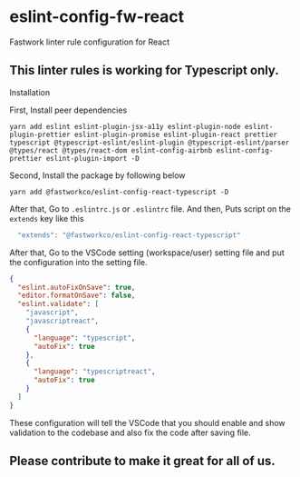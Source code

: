 # eslint-config-fw-react
Fastwork linter rule configuration for React

## This linter rules is working for Typescript only.

Installation

First, Install peer dependencies
```
yarn add eslint eslint-plugin-jsx-a11y eslint-plugin-node eslint-plugin-prettier eslint-plugin-promise eslint-plugin-react prettier typescript @typescript-eslint/eslint-plugin @typescript-eslint/parser @types/react @types/react-dom eslint-config-airbnb eslint-config-prettier eslint-plugin-import -D
```

Second, Install the package by following below
```
yarn add @fastworkco/eslint-config-react-typescript -D
```

After that, Go to `.eslintrc.js` or `.eslintrc` file.
And then, Puts script on the `extends` key like this
```js
  "extends": "@fastworkco/eslint-config-react-typescript"
```

After that, Go to the VSCode setting (workspace/user) setting file and put the configuration into the setting file.
```json
{
  "eslint.autoFixOnSave": true,
  "editor.formatOnSave": false,
  "eslint.validate": [
    "javascript",
    "javascriptreact",
    {
      "language": "typescript",
      "autoFix": true
    },
    {
      "language": "typescriptreact",
      "autoFix": true
    }
  ]
}
```
These configuration will tell the VSCode that you should enable and show validation to the codebase and also fix the code after saving file.

## Please contribute to make it great for all of us.
